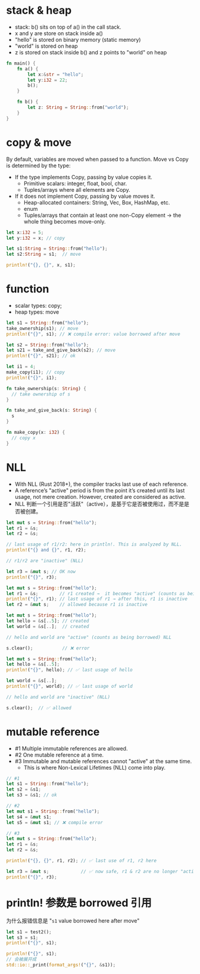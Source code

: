 # stack & heap

- stack: b() sits on top of a() in the call stack.
- x and y are store on stack inside a()
- "hello" is stored on binary memory (static memory)
- "world" is stored on heap
- z is stored on stack inside b() and z points to "world" on heap

```rs
fn main() {
    fn a() {
        let x:&str = "hello";
        let y:i32 = 22;
        b();
    }

    fn b() {
        let z: String = String::from("world");
    }
}
```

# copy & move

By default, variables are moved when passed to a function. Move vs Copy is determined by the type:

- If the type implements Copy, passing by value copies it.
  - Primitive scalars: integer, float, bool, char.
  - Tuples/arrays where all elements are Copy.
- If it does not implement Copy, passing by value moves it.
  - Heap-allocated containers: String, Vec, Box, HashMap, etc.
  - enum
  - Tuples/arrays that contain at least one non-Copy element → the whole thing becomes move-only.

```rs
let x:i32 = 5;
let y:i32 = x; // copy

let s1:String = String::from("hello");
let s2:String = s1;  // move

println!("{}, {}", x, s1);
```

# function

- scalar types: copy;
- heap types: move

```rs
let s1 = String::from("hello");
take_ownership(s1); // move
println!("{}", s1); // ❌ compile error: value borrowed after move

let s2 = String::from("hello");
let s21 = take_and_give_back(s2); // move
println!("{}", s21); // ok

let i1 = 4;
make_copy(i1); // copy
println!("{}", i1);

fn take_ownership(s: String) {
  // take ownership of s
}

fn take_and_give_back(s: String) {
  s
}

fn make_copy(x: i32) {
  // copy x
}
```

# NLL

- With NLL (Rust 2018+), the compiler tracks last use of each reference.
- A reference’s "active" period is from the point it’s created until its last usage, not mere creation. However, created are considered as active.
- NLL 判断一个引用是否"活跃"（active），是基于它是否被使用过，而不是是否被创建。

```rs
let mut s = String::from("hello");
let r1 = &s;
let r2 = &s;

// last usage of r1/r2: here in println!. This is analyzed by NLL.
println!("{} and {}", r1, r2);

// r1/r2 are "inactive" (NLL)

let r3 = &mut s; // OK now
println!("{}", r3);
```

```rs
let mut s = String::from("hello");
let r1 = &s;        // r1 created →  it becomes "active" (counts as being borrowed) when it is used in println!.
println!("{}", r1); // last usage of r1 → after this, r1 is inactive
let r2 = &mut s;    // allowed because r1 is inactive
```

```rs
let mut s = String::from("hello");
let hello = &s[..5]; // created
let world = &s[..];  // created

// hello and world are "active" (counts as being borrowed) NLL

s.clear();           // ❌ error
```

```rs
let mut s = String::from("hello");
let hello = &s[..5];
println!("{}", hello); // ✅ last usage of hello

let world = &s[..];
println!("{}", world); // ✅ last usage of world

// hello and world are "inactive" (NLL)

s.clear();  // ✅ allowed
```

# mutable reference

- #1 Multiple immutable references are allowed.
- #2 One mutable reference at a time.
- #3 Immutable and mutable references cannot "active" at the same time.
  - This is where Non-Lexical Lifetimes (NLL) come into play.

```rs
// #1
let s1 = String::from("hello");
let s2 = &s1;
let s3 = &s1; // ok

// #2
let mut s1 = String::from("hello");
let s4 = &mut s1;
let s5 = &mut s1; // ❌ compile error

// #3
let mut s = String::from("hello");
let r1 = &s;
let r2 = &s;

println!("{}, {}", r1, r2); // ✅ last use of r1, r2 here

let r3 = &mut s;            // ✅ now safe, r1 & r2 are no longer "active"
println!("{}", r3);
```

# println! 参数是 borrowed 引用

为什么报错信息是 "`s1` value borrowed here after move"

```rs
let s1 = test2();
let s3 = s1;
println!("{}", s1);
```

```rs
println!("{}", s1);
// 会被展开成
std::io::_print(format_args!("{}", &s1));
```
